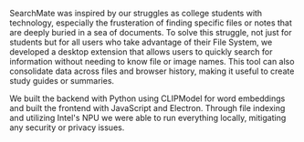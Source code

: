 SearchMate was inspired by our struggles as college students with technology, especially the frusteration of finding specific files or notes that are deeply buried in a sea of documents. To solve this struggle, not just for students but for all users who take advantage of their File System, we developed a desktop extension that allows users to quickly search for information without needing to know file or image names. This tool can also consolidate data across files and browser history, making it useful to create study guides or summaries. 

We built the backend with Python using CLIPModel for word embeddings and built the frontend with JavaScript and Electron. Through file indexing and utilizing Intel's NPU we were able to run everything locally, mitigating any security or privacy issues. 


